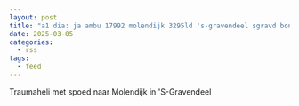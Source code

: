 ```yaml
---
layout: post
title: "a1 dia: ja ambu 17992 molendijk 3295ld 's-gravendeel sgravd bon 34876"
date: 2025-03-05
categories: 
  - rss
tags: 
  - feed
---
```


Traumaheli met spoed naar Molendijk in 'S-Gravendeel
